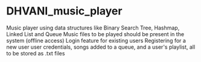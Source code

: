 # DHVANI_music_player
Music player using data structures like Binary Search Tree, Hashmap, Linked List and Queue
Music files to be played should be present in the system (offline access)
Login feature  for existing users
Registering for a new user
user credentials, songs added to a queue, and a user's playlist, all to be stored as .txt files
